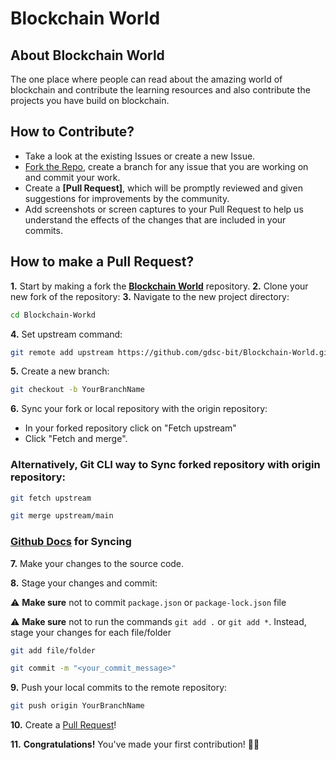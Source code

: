 
# Blockchain World



 


##  About Blockchain World

The one place where people can read about the amazing world of blockchain and contribute the learning resources and also contribute the projects you have build on blockchain.
  
## How to Contribute?

- Take a look at the existing Issues or create a new Issue.
- [Fork the Repo](https://github.com/gdsc-bit/Blockchain-World/fork), create a branch for any issue that you are working on and commit your work.
- Create a **[Pull Request]**, which will be promptly reviewed and given suggestions for improvements by the community.
- Add screenshots or screen captures to your Pull Request to help us understand the effects of the changes that are included in your commits.

## How to make a Pull Request?

**1.** Start by making a fork the [**Blockchain World**](https://github.com/gdsc-bit/Blockchain-World.git) repository. 
**2.** Clone your new fork of the repository:
**3.** Navigate to the new project directory:

```bash
cd Blockchain-Workd
```

**4.** Set upstream command:

```bash
git remote add upstream https://github.com/gdsc-bit/Blockchain-World.git
```

**5.** Create a new branch:

```bash
git checkout -b YourBranchName
```

**6.** Sync your fork or local repository with the origin repository:

- In your forked repository click on "Fetch upstream"
- Click "Fetch and merge".

### Alternatively, Git CLI way to Sync forked repository with origin repository:

```bash
git fetch upstream
```

```bash
git merge upstream/main
```

### [Github Docs](https://docs.github.com/en/github/collaborating-with-pull-requests/addressing-merge-conflicts/resolving-a-merge-conflict-on-github) for Syncing

**7.** Make your changes to the source code.

**8.** Stage your changes and commit:

⚠️ **Make sure** not to commit `package.json` or `package-lock.json` file

⚠️ **Make sure** not to run the commands ```git add .``` or ```git add *```. Instead, stage your changes for each file/folder

```bash
git add file/folder
```

```bash
git commit -m "<your_commit_message>"
```

**9.** Push your local commits to the remote repository:

```bash
git push origin YourBranchName
```

**10.** Create a [Pull Request](https://help.github.com/en/github/collaborating-with-issues-and-pull-requests/creating-a-pull-request)!

**11.** **Congratulations!** You've made your first contribution! 🙌🏼



